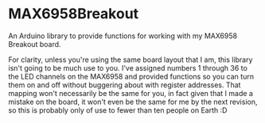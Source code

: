 # MAX6958Breakout
An Arduino library to provide functions for working with my MAX6958 Breakout board.

For clarity, unless you're using the same board layout that I am, this library isn't going to be much use to you.
I've assigned numbers 1 through 36 to the LED channels on the MAX6958 and provided functions so you can turn them on and off without buggering about with register addresses.
That mapping won't necessarily be the same for you, in fact given that I made a mistake on the board, it won't even be the same for me by the next revision, so this is probably only of use to fewer than ten people on Earth :D
